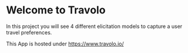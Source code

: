 # Welcome to Travolo

In this project you will see 4 different elicitation models to capture a user travel preferences.

This App is hosted under https://www.travolo.io/
